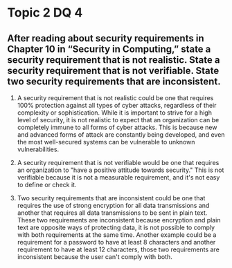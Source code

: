 # Topic 2 DQ 4
## After reading about security requirements in Chapter 10 in “Security in Computing,” state a security requirement that is not realistic. State a security requirement that is not verifiable. State two security requirements that are inconsistent.

1. A security requirement that is not realistic could be one that requires 100% protection against all types of cyber attacks, regardless of their complexity or sophistication. While it is important to strive for a high level of security, it is not realistic to expect that an organization can be completely immune to all forms of cyber attacks. This is because new and advanced forms of attack are constantly being developed, and even the most well-secured systems can be vulnerable to unknown vulnerabilities.

2. A security requirement that is not verifiable would be one that requires an organization to "have a positive attitude towards security." This is not verifiable because it is not a measurable requirement, and it's not easy to define or check it.

3. Two security requirements that are inconsistent could be one that requires the use of strong encryption for all data transmissions and another that requires all data transmissions to be sent in plain text. These two requirements are inconsistent because encryption and plain text are opposite ways of protecting data, it is not possible to comply with both requirements at the same time. Another example could be a requirement for a password to have at least 8 characters and another requirement to have at least 12 characters, those two requirements are inconsistent because the user can't comply with both.
